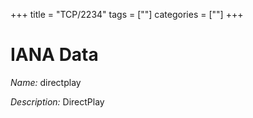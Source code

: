 +++
title = "TCP/2234"
tags = [""]
categories = [""]
+++

# IANA Data

_Name:_ directplay

_Description:_ DirectPlay

